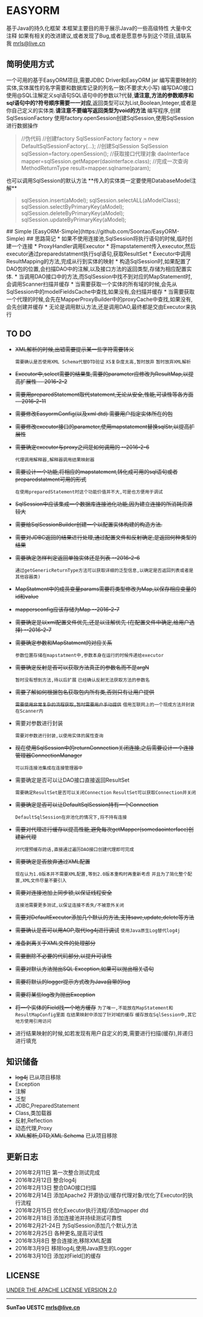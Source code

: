 # EASYORM
基于Java的持久化框架
本框架主要目的用于展示Java的一些高级特性
大量中文注释
如果有相关的改进建议,或者发现了Bug,或者是愿意参与到这个项目,请联系我 mrls@live.cn

## 简明使用方式
一个可用的基于EasyORM项目,需要JDBC Driver和EasyORM jar
编写需要映射的实体,实体属性的名字需要和数据库记录的列名一致(不要求大小写)
编写DAO接口使用@SQL注解定义sql语句SQL语句中的参数以?代替,**请注意,方法的参数顺序和sql语句中的?符号顺序需要一一对应**,返回类型可以为List,Boolean,Integer,或者是你自己定义的实体类.**请注意不要编写返回类型为void的方法**	
编写程序,创建SqlSessionFactory
使用factory.openSession创建SqlSession,使用SqlSession进行数据操作
<BLOCKQUOTE>//伪代码
//创建factory
SqlSessionFactory factory = new DefaultSqlSessionFactory(...); 
//创建SqlSession
SqlSession sqlSession=factory.openSession(); 
 //获取接口代理对象
daoInterface mapper=sqlSession.getMapper(daointerface.class);
//完成一次查询
MethodReturnType result=mapper.sqlname(param); 
</BLOCKQUOTE>
也可以调用SqlSession的默认方法
**传入的实体类一定要使用DatabaseModel注解**
<BLOCKQUOTE>sqlSession.insert(aModel);
sqlSession.selectALL(aModelClass);
sqlSession.selectByPrimaryKey(aModel);
sqlSession.deleteByPrimaryKey(aModel);
sqlSession.updateByPrimaryKey(aModel);</BLOCKQUOTE>
## Simple
[EasyORM-Simple](https://github.com/Soontao/EasyORM-Simple)
## 思路简记
* 如果不使用连接池,SqlSession将执行语句的时候,临时创建一个连接
* ProxyHandler调用Executor 
* 将mapstatement传入executor,然后executor通过preparedstatment执行sql语句,获取ResultSet
* Executor中调用ResultMapping的方法,完成从行到实体的映射
* 构造SqlSession时,如果配置了DAO包的位置,会扫描DAO中的注解,以及接口方法的返回类型,存储为相应配置实体.
* 当调用DAO接口中的方法,而SqlSession中找不到对应的MapStatement时,会调用Scanner扫描并缓存
* 当需要获取一个实体的所有域的时候,会先从SqlSession中的modelFieldsCache中查找,如果没有,会扫描并缓存
* 当需要获取一个代理的时候,会先在MapperProxyBuilder中的proxyCache中查找,如果没有,会先创建并缓存
* 无论是调用默认方法,还是调用DAO,最终都是交由Executor来执行

## TO DO
* ~~XML解析的时候,出错需要提示某一些字符需要转义~~

	`需要确认是否使用XML Schema代替DTD验证`
	`XS复杂度太高,暂时放弃`
    `暂时放弃XML解析`
    
* ~~Executor中,select需要的结果集,需要的parameter应修改为ResultMap,以提高扩展性 -- 2016-2-2~~
* ~~需要用preparedStatement取代statement,无论从安全,性能,可读性等各方面  -- 2016-2-11~~
* ~~需要修改EasyormConfig(以及xml dtd) 需要用户指定实体所在的包~~
* ~~需要修改executor接口的parameter,使用mapstatement替换sqlStr,以提高扩展性~~
* ~~需要确定executor与proxy之间是如何调用的 --2016-2-6~~

	`代理调用解释器,解释器调用结果映射器`

* ~~需要设计一个功能,将相应的mapstatement,转化成可用的sql语句或者preparedstatment可用的形式~~

	`在使用preparedStatement时这个功能价值并不大,可是也方便用于调试`

* ~~SqlSession中应该集成一个数据库连接池化功能,因为建立连接的所消耗资源较大~~
* ~~需要给SqlSessionBuilder创建一个以配置实体构建的构造方法.~~
* ~~需要对JDBC返回的结果进行处理,通过配置文件和反射确定,是返回何种类型的结果~~
* ~~需要确定怎样判定返回单独实体还是列表 --2016-2-6~~

	`通过getGenericReturnType方法可以获取详细的泛型信息,以确定是否返回列表或者是其他容器类)`

* ~~MapStatment中的成员变量params需要将类型修改为Map,以保存相应变量的id和value~~
* ~~mappersconfig应该存储为Map --2016-2-7~~
* ~~需要确定是以xml配置文件优先,还是以注解优先 (在配置文件中确定,给用户选择) --2016-2-7~~
* ~~需要确定参数和MapStatment的对应关系~~

	`参数位置存储在mapstatment中,参数本身在运行的时候传递给executor`

* ~~需要确定反射是否可以获取方法真正的参数名而不是argN~~

	`暂时没有想到方法,待以后扩展`
	`已经确认反射无法获取方法的参数名`

* ~~需要了解如何根据包名获取包内所有类,否则只有让用户提供~~

	~~`需要使用非常复杂的流程获取,暂时需要用户手动提供`~~
	`借用互联网上的一个现成方法并封装在Scanner内`

* 需要对参数进行封装

	`需要对参数进行封装,以使用实体的属性查询`

* ~~现在使用SqlSession中的returnConnection关闭连接,之后需要设计一个连接管理器ConnectionManager~~

	`可以将连接池集成在连接管理器中`

* 需要确定是否可以让DAO接口直接返回ResultSet

	`需要确定ResultSet是否可以关闭Connection`
	`ResultSet可以获取Connection并关闭`

* ~~需要确定是否可以让DefaultSqlSession持有一个Connection~~

    `DefaultSqlSession在非池化的情况下,将不持有连接`
    
* ~~需要对代理进行缓存以提高性能,避免每次getMapper(somedaointerface)创建新代理~~

	`对代理预缓存的话,直接通过遍历DAO接口创建代理即可完成`

* ~~需要确定是否放弃通过XML配置~~

	`现在认为1.0版本并不需要XML配置,等到2.0版本重构时再重新考虑`
	`并且为了简化整个配置,XML文件尽量不要引入`

* ~~需要对连接池加上同步锁,以保证线程安全~~

	`连接池需要更多测试,以保证连接不丢失/不被意外关闭`

* ~~需要对DefaultExecutor添加几个默认的方法,支持save,update,delete等方法~~

* ~~需要确认是否可以用AOP,取代log4j进行调试~~
	`使用Java原生Log替代log4j`
* ~~准备剥离关于XML文件的处理部分~~
* ~~需要删除不必要的代码部分,以提升可读性~~
* ~~需要对默认方法抛出SQL Exception,如果可以抛出相关语句~~
* ~~需要将默认的logger提示方式改为Java自带的log~~
* ~~需要将某些log改为抛出Exception~~
* ~~将一个实体的Field找一个地方缓存~~
    `为了唯一,不能放在MapStatement和ResultMapConfig里面`
    `在结果映射中添加了针对域的缓存`
    `缓存放在SqlSession中,其它地方使用引用访问`
* 进行结果映射的时候,如若发现有用户自定义的类,需要进行扫描(缓存),并递归进行填充

## 知识储备
* ~~log4j~~ 已从项目移除
* Exception
* 注解
* 泛型
* JDBC,PreparedStatement
* Class,类加载器
* 反射,Reflection
* 动态代理,Proxy
* ~~XML解析,DTD,XML Schema~~ 已从项目移除

## 更新日志
* 2016年2月11日 第一次整合测试完成
* 2016年2月12日 整合log4j
* 2016年2月13日 整合DAO接口扫描
* 2016年2月14日 添加Apache2 开源协议/缓存代理对象/优化了Executor的执行流程
* 2016年2月15日 优化Executor执行流程/添加mapper dtd
* 2016年2月18日 添加连接池并持续测试可靠性
* 2016年2月21-24日 为SqlSession添加几个默认方法
* 2016年2月25日 各种更名,提高可读性
* 2016年3月8日 整合连接池,移除XML配置
* 2016年3月9日 移除log4j,使用Java原生的Logger
* 2016年3月10日 添加对Field[]的缓存

## LICENSE
[UNDER THE APACHE LICENSE VERSION 2.0](http://www.apache.org/licenses/LICENSE-2.0 )

***
**SunTao UESTC mrls@live.cn**
